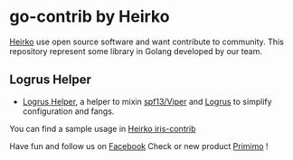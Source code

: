 # go-contrib by Heirko

[Heirko](http://www.heirko.com) use open source software and want contribute to community.
This repository represent some library in Golang developed by our team.

## Logrus Helper

* [Logrus Helper](./logrusHelper), a helper to mixin [spf13/Viper](https://github.com/spf13/viper) and [Logrus](https://github.com/Sirupsen/logrus) to simplify configuration and fangs.

You can find a sample usage in [Heirko iris-contrib](https://github.com/heirko/iris-contrib/tree/master/middleware/logrus-logger/example)

Have fun and follow us on [Facebook](https://www.facebook.com/heirkobook)
Check or new product [Primimo](http://primimo.com) !


